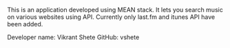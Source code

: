 This is an application developed using MEAN stack. It lets you search music on various websites using API. Currently only last.fm and itunes API have been added.

Developer name: Vikrant Shete
GitHub: vshete
